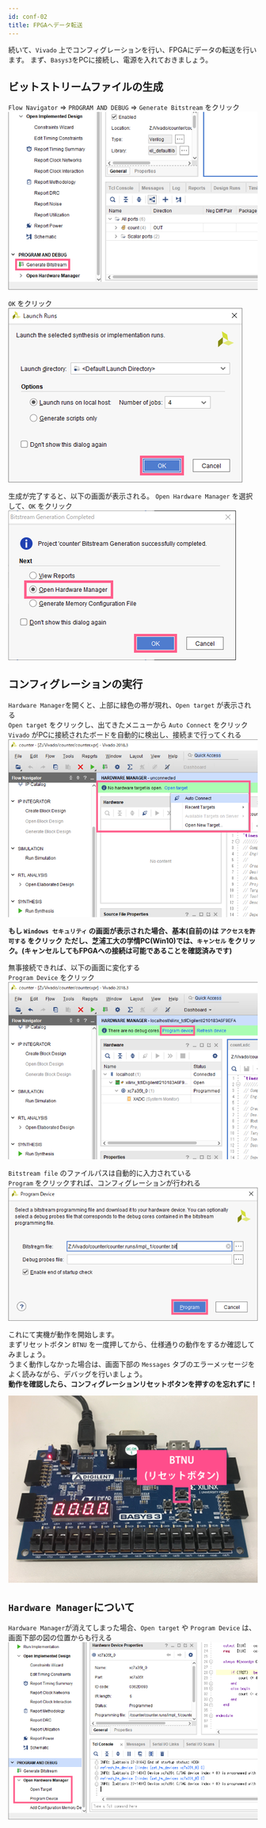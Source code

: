```yaml
---
id: conf-02
title: FPGAへデータ転送
---
```

続いて、`Vivado` 上でコンフィグレーションを行い、FPGAにデータの転送を行います。
まず、`Basys3`をPCに接続し、電源を入れておきましょう。


## ビットストリームファイルの生成
`Flow Navigator` => `PROGRAM AND DEBUG` => `Generate Bitstream` をクリック
![gen_bitstream](assets/5_conf/5-1_gen_bitstream.png)

`OK` をクリック
![launch_runs](assets/5_conf/5-2_launch_runs.png)

生成が完了すると、以下の画面が表示される。
`Open Hardware Manager` を選択して、`OK` をクリック
![bitstream_gen_conp](assets/5_conf/5-3_bitstream_gen_comp.png)


## コンフィグレーションの実行
`Hardware Manager`を開くと、上部に緑色の帯が現れ、`Open target` が表示される  
`Open target` をクリックし、出てきたメニューから `Auto Connect` をクリック  
`Vivado` がPCに接続されたボードを自動的に検出し、接続まで行ってくれる
![open_target](assets/5_conf/5-4_open_target.png)

**もし `Windows セキュリティ` の画面が表示された場合、基本(自前の)は `アクセスを許可する` をクリック**
**ただし、芝浦工大の学情PC(Win10)では、`キャンセル` をクリック。(キャンセルしてもFPGAへの接続は可能であることを確認済みです)**
<!-- ![firewall](assets/5_conf/5-5_firewall.png) -->

無事接続できれば、以下の画面に変化する  
`Program Device` をクリック
![program_device_1](assets/5_conf/5-6_program_device.png)

`Bitstream file` のファイルパスは自動的に入力されている  
`Program` をクリックすれば、コンフィグレーションが行われる
![program_device_2](assets/5_conf/5-7_program_device.png)

これにて実機が動作を開始します。  
まずリセットボタン `BTNU` を一度押してから、仕様通りの動作をするか確認してみましょう。  
うまく動作しなかった場合は、画面下部の `Messages` タブのエラーメッセージをよく読みながら、デバッグを行いましょう。  
**動作を確認したら、コンフィグレーションリセットボタンを押すのを忘れずに！**

![fpga_btnu](assets/5_conf/fpga_btnu.jpg)

## `Hardware Manager`について
`Hardware Manager`が消えてしまった場合、`Open target` や `Program Device` は、画面下部の図の位置からも行える
![open_target](assets/5_conf/5-8_open_target.png)


